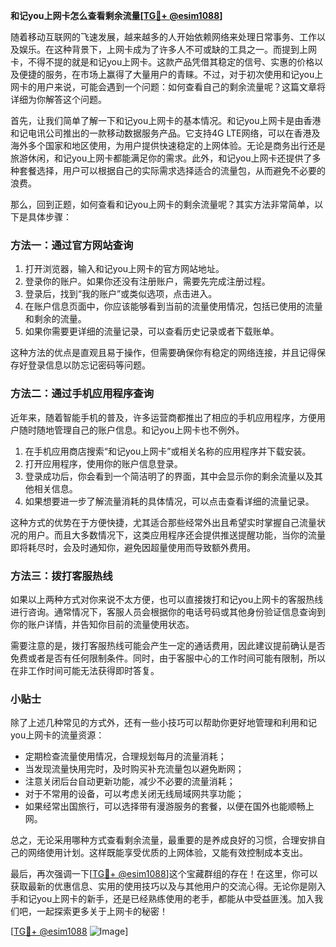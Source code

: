 **和记you上网卡怎么查看剩余流量[[TG💪+ @esim1088](https://t.me/s/esim1088)]**

随着移动互联网的飞速发展，越来越多的人开始依赖网络来处理日常事务、工作以及娱乐。在这种背景下，上网卡成为了许多人不可或缺的工具之一。而提到上网卡，不得不提的就是和记you上网卡。这款产品凭借其稳定的信号、实惠的价格以及便捷的服务，在市场上赢得了大量用户的青睐。不过，对于初次使用和记you上网卡的用户来说，可能会遇到一个问题：如何查看自己的剩余流量呢？这篇文章将详细为你解答这个问题。

首先，让我们简单了解一下和记you上网卡的基本情况。和记you上网卡是由香港和记电讯公司推出的一款移动数据服务产品。它支持4G LTE网络，可以在香港及海外多个国家和地区使用，为用户提供快速稳定的上网体验。无论是商务出行还是旅游休闲，和记you上网卡都能满足你的需求。此外，和记you上网卡还提供了多种套餐选择，用户可以根据自己的实际需求选择适合的流量包，从而避免不必要的浪费。

那么，回到正题，如何查看和记you上网卡的剩余流量呢？其实方法非常简单，以下是具体步骤：

### 方法一：通过官方网站查询

1. 打开浏览器，输入和记you上网卡的官方网站地址。
2. 登录你的账户。如果你还没有注册账户，需要先完成注册过程。
3. 登录后，找到“我的账户”或类似选项，点击进入。
4. 在账户信息页面中，你应该能够看到当前的流量使用情况，包括已使用的流量和剩余的流量。
5. 如果你需要更详细的流量记录，可以查看历史记录或者下载账单。

这种方法的优点是直观且易于操作，但需要确保你有稳定的网络连接，并且记得保存好登录信息以防忘记密码等问题。

### 方法二：通过手机应用程序查询

近年来，随着智能手机的普及，许多运营商都推出了相应的手机应用程序，方便用户随时随地管理自己的账户信息。和记you上网卡也不例外。

1. 在手机应用商店搜索“和记you上网卡”或相关名称的应用程序并下载安装。
2. 打开应用程序，使用你的账户信息登录。
3. 登录成功后，你会看到一个简洁明了的界面，其中会显示你的剩余流量以及其他相关信息。
4. 如果想要进一步了解流量消耗的具体情况，可以点击查看详细的流量记录。

这种方式的优势在于方便快捷，尤其适合那些经常外出且希望实时掌握自己流量状况的用户。而且大多数情况下，这类应用程序还会提供推送提醒功能，当你的流量即将耗尽时，会及时通知你，避免因超量使用而导致额外费用。

### 方法三：拨打客服热线

如果以上两种方式对你来说不太方便，也可以直接拨打和记you上网卡的客服热线进行咨询。通常情况下，客服人员会根据你的电话号码或其他身份验证信息查询到你的账户详情，并告知你目前的流量使用状态。

需要注意的是，拨打客服热线可能会产生一定的通话费用，因此建议提前确认是否免费或者是否有任何限制条件。同时，由于客服中心的工作时间可能有限制，所以在非工作时间可能无法获得即时答复。

### 小贴士

除了上述几种常见的方式外，还有一些小技巧可以帮助你更好地管理和利用和记you上网卡的流量资源：

- 定期检查流量使用情况，合理规划每月的流量消耗；
- 当发现流量快用完时，及时购买补充流量包以避免断网；
- 注意关闭后台自动更新功能，减少不必要的流量消耗；
- 对于不常用的设备，可以考虑关闭无线局域网共享功能；
- 如果经常出国旅行，可以选择带有漫游服务的套餐，以便在国外也能顺畅上网。

总之，无论采用哪种方式查看剩余流量，最重要的是养成良好的习惯，合理安排自己的网络使用计划。这样既能享受优质的上网体验，又能有效控制成本支出。

最后，再次强调一下[[TG💪+ @esim1088](https://t.me/s/esim1088)]这个宝藏群组的存在！在这里，你可以获取最新的优惠信息、实用的使用技巧以及与其他用户的交流心得。无论你是刚入手和记you上网卡的新手，还是已经熟练使用的老手，都能从中受益匪浅。加入我们吧，一起探索更多关于上网卡的秘密！

[[TG💪+ @esim1088](https://t.me/s/esim1088) ![Image](https://i.postimg.cc/4NQfJmqS/Snipaste-2025-05-13-00-14-12.png)]